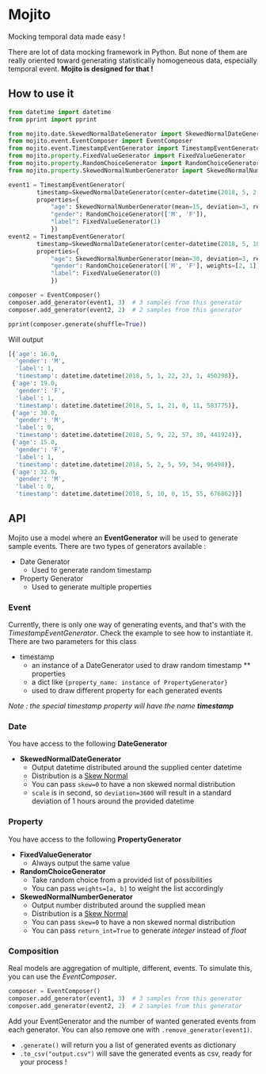 # Mojito

Mocking temporal data made easy !

There are lot of data mocking framework in Python. But none of them are really oriented toward generating 
statistically homogeneous data, especially temporal event. **Mojito is designed for that !**

## How to use it
```python
from datetime import datetime
from pprint import pprint

from mojito.date.SkewedNormalDateGenerator import SkewedNormalDateGenerator
from mojito.event.EventComposer import EventComposer
from mojito.event.TimestampEventGenerator import TimestampEventGenerator
from mojito.property.FixedValueGenerator import FixedValueGenerator
from mojito.property.RandomChoiceGenerator import RandomChoiceGenerator
from mojito.property.SkewedNormalNumberGenerator import SkewedNormalNumberGenerator

event1 = TimestampEventGenerator(
        timestamp=SkewedNormalDateGenerator(center=datetime(2018, 5, 2, 0, 0, 0), deviation=3 * 3600),
        properties={
            "age": SkewedNormalNumberGenerator(mean=15, deviation=3, return_int=True),
            "gender": RandomChoiceGenerator(['M', 'F']),
            "label": FixedValueGenerator(1)
            })
event2 = TimestampEventGenerator(
        timestamp=SkewedNormalDateGenerator(center=datetime(2018, 5, 10, 0, 0, 0), deviation=3 * 3600, skew=0),
        properties={
            "age": SkewedNormalNumberGenerator(mean=30, deviation=3, return_int=True),
            "gender": RandomChoiceGenerator(['M', 'F'], weights=[2, 1]),
            "label": FixedValueGenerator(0)
            })

composer = EventComposer()
composer.add_generator(event1, 3)  # 3 samples from this generator
composer.add_generator(event2, 2)  # 2 samples from this generator

pprint(composer.generate(shuffle=True))
```
Will output
```python
[{'age': 16.0,
  'gender': 'M',
  'label': 1,
  'timestamp': datetime.datetime(2018, 5, 1, 22, 23, 1, 450298)},
 {'age': 19.0,
  'gender': 'F',
  'label': 1,
  'timestamp': datetime.datetime(2018, 5, 1, 21, 0, 11, 583775)},
 {'age': 30.0,
  'gender': 'M',
  'label': 0,
  'timestamp': datetime.datetime(2018, 5, 9, 22, 57, 30, 441924)},
 {'age': 15.0,
  'gender': 'F',
  'label': 1,
  'timestamp': datetime.datetime(2018, 5, 2, 5, 59, 54, 96498)},
 {'age': 32.0,
  'gender': 'M',
  'label': 0,
  'timestamp': datetime.datetime(2018, 5, 10, 0, 15, 55, 676862)}]
```

## API
Mojito use a model where an **EventGenerator** will be used to generate sample events.
There are two types of generators available :
* Date Generator
    * Used to generate random timestamp
* Property Generator
    * Used to generate multiple properties
### Event
Currently, there is only one way of generating events, and that's with the *TimestampEventGenerator*.
Check the example to see how to instantiate it.  
There are two parameters for this class
* timestamp
    * an instance of a DateGenerator used to draw random timestamp
** properties
    * a dict like `{property_name: instance of PropertyGenerator}`
    * used to draw different property for each generated events

*Note : the special timestamp property will have the name **timestamp***
### Date
You have access to the following **DateGenerator**
* **SkewedNormalDateGenerator**
    * Output datetime distributed around the supplied center datetime
    * Distribution is a [Skew Normal](https://en.wikipedia.org/wiki/Skew_normal_distribution)
    * You can pass `skew=0` to have a non skewed normal distribution
    * `scale` is in second, so `deviation=3600` will result in a standard deviation of 1 hours around the provided datetime
### Property
You have access to the following **PropertyGenerator**
* **FixedValueGenerator**
    * Always output the same value
* **RandomChoiceGenerator**
    * Take random choice from a provided list of possibilities
    * You can pass `weights=[a, b]` to weight the list accordingly
* **SkewedNormalNumberGenerator**
    * Output number distributed around the supplied mean
    * Distribution is a [Skew Normal](https://en.wikipedia.org/wiki/Skew_normal_distribution)
    * You can pass `skew=0` to have a non skewed normal distribution
    * You can pass `return_int=True` to generate *integer* instead of *float*
### Composition
Real models are aggregation of multiple, different, events. To simulate this, you can use the *EventComposer*.
````python
composer = EventComposer()
composer.add_generator(event1, 3)  # 3 samples from this generator
composer.add_generator(event2, 2)  # 2 samples from this generator
````

Add your EventGenerator and the number of wanted generated events from each generator.
You can also remove one with `.remove_generator(event1)`.

* `.generate()` will return you a list of generated events as dictionary
* `.to_csv("output.csv")` will save the generated events as csv, ready for your process !
